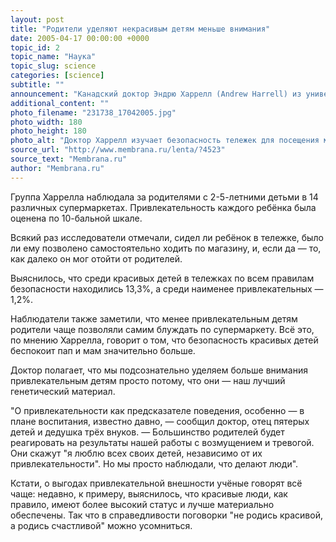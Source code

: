 ```yaml
---
layout: post
title: "Родители уделяют некрасивым детям меньше внимания"
date: 2005-04-17 00:00:00 +0000
topic_id: 2
topic_name: "Наука"
topic_slug: science
categories: [science]
subtitle: ""
announcement: "Канадский доктор Эндрю Харрелл (Andrew Harrell) из университета Альберты (University of Alberta) пришёл к выводу, что родители лучше заботятся и уделяют больше внимания красивым детям."
additional_content: ""
photo_filename: "231738_17042005.jpg"
photo_width: 180
photo_height: 180
photo_alt: "Доктор Харрелл изучает безопасность тележек для посещения магазина с 1990 года и опубликовал по этой теме 13 статей (фото с сайта donkihote.com)"
source_url: "http://www.membrana.ru/lenta/?4523"
source_text: "Membrana.ru"
author: "Membrana.ru"
---
```

Группа Харрелла наблюдала за родителями с 2-5-летними детьми в 14 различных супермаркетах. Привлекательность каждого ребёнка была оценена по 10-бальной шкале.

Всякий раз исследователи отмечали, сидел ли ребёнок в тележке, было ли ему позволено самостоятельно ходить по магазину, и, если да — то, как далеко он мог отойти от родителей.

Выяснилось, что среди красивых детей в тележках по всем правилам безопасности находились 13,3%, а среди наименее привлекательных — 1,2%.

Наблюдатели также заметили, что менее привлекательным детям родители чаще позволяли самим блуждать по супермаркету. Всё это, по мнению Харрелла, говорит о том, что безопасность красивых детей беспокоит пап и мам значительно больше.

Доктор полагает, что мы подсознательно уделяем больше внимания привлекательным детям просто потому, что они — наш лучший генетический материал.

"О привлекательности как предсказателе поведения, особенно — в плане воспитания, известно давно, — сообщил доктор, отец пятерых детей и дедушка трёх внуков. — Большинство родителей будет реагировать на результаты нашей работы с возмущением и тревогой. Они скажут "я люблю всех своих детей, независимо от их привлекательности". Но мы просто наблюдали, что делают люди".

Кстати, о выгодах привлекательной внешности учёные говорят всё чаще: недавно, к примеру, выяснилось, что красивые люди, как правило, имеют более высокий статус и лучше материально обеспечены. Так что в справедливости поговорки "не родись красивой, а родись счастливой" можно усомниться.
